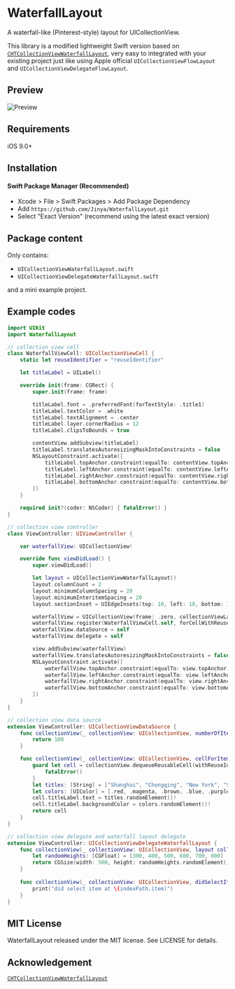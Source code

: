 # WaterfallLayout
A waterfall-like (Pinterest-style) layout for UICollectionView.

This library is a modified lightweight Swift version based on [`CHTCollectionViewWaterfallLayout`](https://github.com/chiahsien/CHTCollectionViewWaterfallLayout.git), very easy to integrated with your existing project just like using Apple official `UICollectionViewFlowLayout` and `UICollectionViewDelegateFlowLayout`.

## Preview
![Preview](preview.gif)

## Requirements
iOS 9.0+

## Installation
#### Swift Package Manager (Recommended)

- Xcode >  File > Swift Packages > Add Package Dependency
- Add `https://github.com/Jinya/WaterfallLayout.git`
- Select "Exact Version" (recommend using the latest exact version)

## Package content
Only contains:

- `UICollectionViewWaterfallLayout.swift`
- `UICollectionViewDelegateWaterfallLayout.swift`

and a mini example project.

## Example codes
```swift
import UIKit
import WaterfallLayout

// collection view cell
class WaterfallViewCell: UICollectionViewCell {
    static let reuseIdentifier = "reuseIdentifier"

    let titleLabel = UILabel()

    override init(frame: CGRect) {
        super.init(frame: frame)

        titleLabel.font = .preferredFont(forTextStyle: .title1)
        titleLabel.textColor = .white
        titleLabel.textAlignment = .center
        titleLabel.layer.cornerRadius = 12
        titleLabel.clipsToBounds = true

        contentView.addSubview(titleLabel)
        titleLabel.translatesAutoresizingMaskIntoConstraints = false
        NSLayoutConstraint.activate([
            titleLabel.topAnchor.constraint(equalTo: contentView.topAnchor),
            titleLabel.leftAnchor.constraint(equalTo: contentView.leftAnchor),
            titleLabel.rightAnchor.constraint(equalTo: contentView.rightAnchor),
            titleLabel.bottomAnchor.constraint(equalTo: contentView.bottomAnchor)
        ])
    }

    required init?(coder: NSCoder) { fatalError() }
}

// collection view controller
class ViewController: UIViewController {

    var waterfallView: UICollectionView!

    override func viewDidLoad() {
        super.viewDidLoad()

        let layout = UICollectionViewWaterfallLayout()
        layout.columnCount = 2
        layout.minimumColumnSpacing = 20
        layout.minimumInteritemSpacing = 20
        layout.sectionInset = UIEdgeInsets(top: 10, left: 10, bottom: 10, right: 10)

        waterfallView = UICollectionView(frame: .zero, collectionViewLayout: layout)
        waterfallView.register(WaterfallViewCell.self, forCellWithReuseIdentifier: WaterfallViewCell.reuseIdentifier)
        waterfallView.dataSource = self
        waterfallView.delegate = self

        view.addSubview(waterfallView)
        waterfallView.translatesAutoresizingMaskIntoConstraints = false
        NSLayoutConstraint.activate([
            waterfallView.topAnchor.constraint(equalTo: view.topAnchor),
            waterfallView.leftAnchor.constraint(equalTo: view.leftAnchor),
            waterfallView.rightAnchor.constraint(equalTo: view.rightAnchor),
            waterfallView.bottomAnchor.constraint(equalTo: view.bottomAnchor)
        ])
    }
}

// collection view data source
extension ViewController: UICollectionViewDataSource {
    func collectionView(_ collectionView: UICollectionView, numberOfItemsInSection section: Int) -> Int {
        return 100
    }

    func collectionView(_ collectionView: UICollectionView, cellForItemAt indexPath: IndexPath) -> UICollectionViewCell {
        guard let cell = collectionView.dequeueReusableCell(withReuseIdentifier: WaterfallViewCell.reuseIdentifier, for: indexPath) as? WaterfallViewCell else {
            fatalError()
        }
        let titles: [String] = ["Shanghai", "Chongqing", "New York", "San Francisco", "Tokyo", "Phuket", "Singapore", "Wuhan", "Shenzhen", "Los Angeles"]
        let colors: [UIColor] = [.red, .magenta, .brown, .blue, .purple, .blue, .cyan, .gray, .green, .yellow, .purple]
        cell.titleLabel.text = titles.randomElement()!
        cell.titleLabel.backgroundColor = colors.randomElement()!
        return cell
    }
}

// collection view delegate and waterfall layout delegate
extension ViewController: UICollectionViewDelegateWaterfallLayout {
    func collectionView(_ collectionView: UICollectionView, layout collectionViewLayout: UICollectionViewLayout, sizeForItemAt indexPath: IndexPath) -> CGSize {
        let randomHeights: [CGFloat] = [300, 400, 500, 600, 700, 800]
        return CGSize(width: 500, height: randomHeights.randomElement()!)
    }
    
    func collectionView(_ collectionView: UICollectionView, didSelectItemAt indexPath: IndexPath) {
        print("did select item at \(indexPath.item)")
    }
}

```

## MIT License 

WaterfallLayout released under the MIT license. See LICENSE for details.

## Acknowledgement

[`CHTCollectionViewWaterfallLayout`](https://github.com/chiahsien/CHTCollectionViewWaterfallLayout.git)
